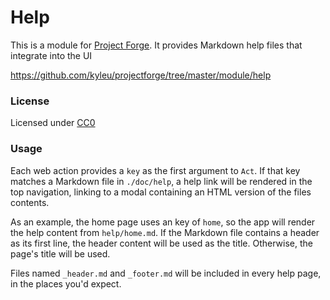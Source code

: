 # Help

This is a module for [Project Forge](https://projectforge.dev). It provides Markdown help files that integrate into the UI

https://github.com/kyleu/projectforge/tree/master/module/help

### License 

Licensed under [CC0](https://creativecommons.org/publicdomain/zero/1.0)

### Usage

Each web action provides a `key` as the first argument to `Act`. 
If that key matches a Markdown file in `./doc/help`, a help link will be rendered in the top navigation, linking to a modal containing an HTML version of the files contents.

As an example, the home page uses an key of `home`, so the app will render the help content from `help/home.md`.
If the Markdown file contains a header as its first line, the header content will be used as the title. 
Otherwise, the page's title will be used.

Files named `_header.md` and `_footer.md` will be included in every help page, in the places you'd expect.

